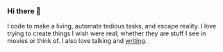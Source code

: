 ### Hi there 👋

<!--
**nizarmah/nizarmah** is a ✨ _special_ ✨ repository because its `README.md` (this file) appears on your GitHub profile.

Here are some ideas to get you started:

- 🔭 I’m currently working on ...
- 🌱 I’m currently learning ...
- 👯 I’m looking to collaborate on ...
- 🤔 I’m looking for help with ...
- 💬 Ask me about ...
- 📫 How to reach me: ...
- 😄 Pronouns: ...
- ⚡ Fun fact: ...
-->

I code to make a living, automate tedious tasks, and escape reality. I love trying to create things I wish were real; whether they are stuff I see in movies or think of. I also love talking and [writing](https://dev.to/nizarmah_).
